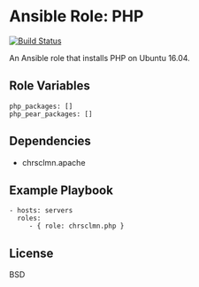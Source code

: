 # Ansible Role: PHP

[![Build Status](https://travis-ci.org/chrsclmn/ansible-role-php.svg?branch=master)](https://travis-ci.org/chrsclmn/ansible-role-php)

An Ansible role that installs PHP on Ubuntu 16.04.

## Role Variables

	php_packages: []
	php_pear_packages: []

## Dependencies

- chrsclmn.apache

## Example Playbook

    - hosts: servers
      roles:
         - { role: chrsclmn.php }

## License

BSD
